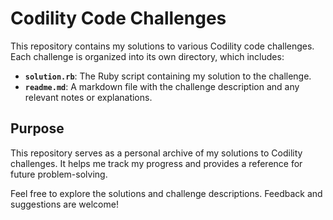 # Codility Code Challenges

This repository contains my solutions to various Codility code challenges. Each challenge is organized into its own directory, which includes:

- **`solution.rb`**: The Ruby script containing my solution to the challenge.
- **`readme.md`**: A markdown file with the challenge description and any relevant notes or explanations.

## Purpose

This repository serves as a personal archive of my solutions to Codility challenges. It helps me track my progress and provides a reference for future problem-solving.

Feel free to explore the solutions and challenge descriptions. Feedback and suggestions are welcome!